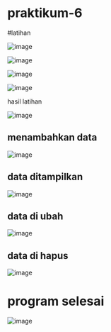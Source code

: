 # praktikum-6
#latihan

![image](https://user-images.githubusercontent.com/115523263/205795182-20def922-7116-400a-b816-6f585d98e5af.png)

![image](https://user-images.githubusercontent.com/115523263/205795306-1aad425d-88d6-4dee-8de9-a107f5fd5cef.png)

![image](https://user-images.githubusercontent.com/115523263/205795397-f26711f8-5ad7-423f-93d8-3515b18e9eca.png)

![image](https://user-images.githubusercontent.com/115523263/205795494-2cc70ae3-7479-4bb9-a808-23e431a02c85.png)


hasil latihan

![image](https://user-images.githubusercontent.com/115523263/205795722-011af43f-0aae-448e-a800-4b6b6cea7ba8.png)

## menambahkan data

![image](https://user-images.githubusercontent.com/115523263/205796062-225bcbd1-8fba-490b-b664-28cb084c55b7.png)

## data ditampilkan

![image](https://user-images.githubusercontent.com/115523263/205796181-3d132ec2-ede1-4c7a-86ba-a2118d5d29c0.png)

## data di ubah

![image](https://user-images.githubusercontent.com/115523263/205799427-3f6d3d10-5c7e-4bca-bb2c-8a872927638b.png)

## data di hapus

![image](https://user-images.githubusercontent.com/115523263/205799781-cf8367cf-f734-4b3b-a9ac-6570f45a4785.png)

# program selesai

![image](https://user-images.githubusercontent.com/115523263/205800447-81118beb-0166-47f3-86d0-60282a492b39.png)

